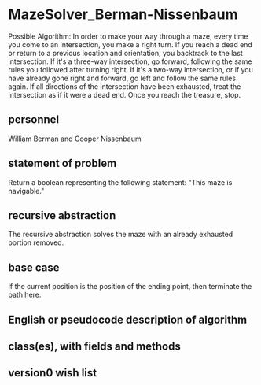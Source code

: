 # MazeSolver_Berman-Nissenbaum

Possible Algorithm:
In order to make your way through a maze, every time you
come to an intersection, you make a right turn. If
you reach a dead end or return to a previous location and
orientation, you backtrack to the last intersection. If it's
a three-way intersection, go forward, following the same 
rules you followed after turning right. If it's a two-way 
intersection, or if you have already gone right and forward,
go left and follow the same rules again. If all directions
of the intersection have been exhausted, treat the intersection
as if it were a dead end. Once you reach the treasure, stop.

## personnel
William Berman and Cooper Nissenbaum

## statement of problem
Return a boolean representing the following statement:
"This maze is navigable."

## recursive abstraction
The recursive abstraction solves the maze with an already exhausted
portion removed.

## base case
If the current position is the position of the ending point, then terminate the path here.

## English or pseudocode description of algorithm


## class(es), with fields and methods


## version0 wish list


